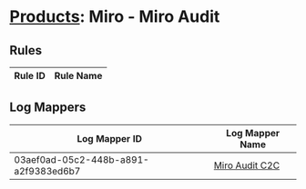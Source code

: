 # [Products](README.md): Miro - Miro Audit

## Rules

|Rule ID|Rule Name|
|----|----|


## Log Mappers

|Log Mapper ID|Log Mapper Name|
|----|----|
|03aef0ad-05c2-448b-a891-a2f9383ed6b7|[Miro Audit C2C](../mappings/03aef0ad-05c2-448b-a891-a2f9383ed6b7.md)|



